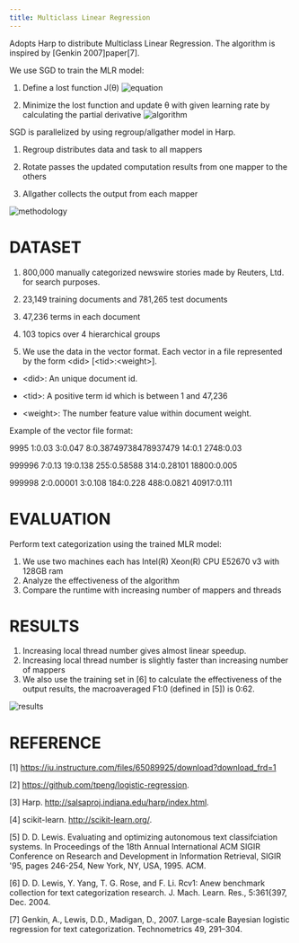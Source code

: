 ```yaml
---
title: Multiclass Linear Regression
---
```


Adopts Harp to distribute Multiclass Linear Regression. The algorithm is inspired by [Genkin 2007]paper[7].

We use SGD to train the MLR model:

1. Define a lost function J(θ)
   ![equation](/img/mlr/equation.png)

2. Minimize the lost function and update θ with given learning rate by calculating the partial derivative
   ![algorithm](/img/mlr/algorithm.png)
 
SGD is parallelized by using regroup/allgather model in Harp.

1. Regroup distributes data and task to all mappers

2. Rotate passes the updated computation results from one mapper to the others

3. Allgather collects the output from each mapper
  
  ![methodology](/img/mlr/methodology.png)

# DATASET

1. 800,000 manually categorized newswire stories made by Reuters, Ltd. for search purposes.

2. 23,149 training documents and 781,265 test documents

3. 47,236 terms in each document

4. 103 topics over 4 hierarchical groups

5. We use the data in the vector format. Each vector in a file represented by the form \<did\> \[\<tid\>:\<weight\>\].
  * \<did\>: An unique document id.

  * \<tid\>: A positive term id which is between 1 and 47,236

  * \<weight\>: The number feature value within document weight.

Example of the vector file format:

9995 1:0.03 3:0.047 8:0.38749738478937479 14:0.1 2748:0.03 

999996 7:0.13 19:0.138 255:0.58588 314:0.28101 18800:0.005 

999998 2:0.00001 3:0.108 184:0.228 488:0.0821 40917:0.111



# EVALUATION

Perform text categorization using the trained MLR model:
1. We use two machines each has Intel(R) Xeon(R) CPU E52670 v3 with 128GB ram
2. Analyze the effectiveness of the algorithm
3. Compare the runtime with increasing number of mappers and threads

# RESULTS
1. Increasing local thread number gives almost linear speedup.
2. Increasing local thread number is slightly faster than increasing number of mappers
3. We also use the training set in [6] to calculate the effectiveness of the output results, the macroaveraged F1:0 (defined in [5]) is 0:62.

 ![results](/img/mlr/results.png)
 

# REFERENCE

[1] https://iu.instructure.com/files/65089925/download?download_frd=1 

[2] https://github.com/tpeng/logistic-regression.

[3] Harp. http://salsaproj.indiana.edu/harp/index.html.

[4] scikit-learn. http://scikit-learn.org/.

[5] D. D. Lewis. Evaluating and optimizing autonomous text classifciation systems. In Proceedings of the 18th Annual International ACM SIGIR Conference on Research and Development in Information Retrieval, SIGIR '95, pages 246-254, New York, NY, USA, 1995. ACM.

[6] D. D. Lewis, Y. Yang, T. G. Rose, and F. Li. Rcv1: Anew benchmark collection for text categorization research. J. Mach. Learn. Res., 5:361{397, Dec. 2004.

[7] Genkin, A., Lewis, D.D., Madigan, D., 2007. Large-scale Bayesian logistic regression for text categorization. Technometrics 49, 291–304.
